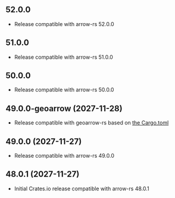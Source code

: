 ## 52.0.0

- Release compatible with arrow-rs 52.0.0

## 51.0.0

- Release compatible with arrow-rs 51.0.0

## 50.0.0

- Release compatible with arrow-rs 50.0.0

## 49.0.0-geoarrow (2027-11-28)

- Release compatible with geoarrow-rs based on [the Cargo.toml](https://github.com/geoarrow/geoarrow-rs/blob/9a0df7fad02fd5d4c84a23fe3ebf1a5d05e71d1e/Cargo.toml)

## 49.0.0 (2027-11-27)

- Release compatible with arrow-rs 49.0.0

## 48.0.1 (2027-11-27)

- Initial Crates.io release compatible with arrow-rs 48.0.1
